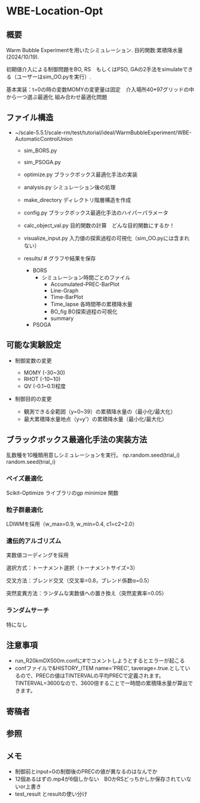 # WBE-Location-Opt
## 概要
Warm Bubble Experimentを用いたシミュレーション. 目的関数:累積降水量(2024/10/19).

初期値介入による制御問題をBO, RS　もしくはPSO, GAの2手法をsimulateできる（ユーザーはsim_OO.pyを実行）.

基本実装：t=0の時の変数MOMYの変更量は固定　介入場所40*97グリッドの中から一つ選ぶ最適化
          組み合わせ最適化問題

## ファイル構造
- ~/scale-5.5.1/scale-rm/test/tutorial/ideal/WarmBubbleExperiment/WBE-AutomaticControlUnion
    - sim_BORS.py

    - sim_PSOGA.py

    - optimize.py ブラックボックス最適化手法の実装

    - analysis.py シミュレーション後の処理

    - make_directory ディレクトリ階層構造を作成

    - config.py ブラックボックス最適化手法のハイパーパラメータ

    - calc_object_val.py 目的関数の計算　どんな目的関数にするか！

    - visualize_input.py 入力値の探索過程の可視化（sim_OO.pyには含まれない）

    - results/              # グラフや結果を保存
        - BORS
            - シミュレーション時間ごとのファイル
                - Accumulated-PREC-BarPlot
                - Line-Graph
                - Time-BarPlot
                - Time_lapse 各時間帯の累積降水量
                - BO_fig BO探索過程の可視化
                - summary
        - PSOGA

## 可能な実験設定
- 制御変数の変更
    - MOMY  (-30~30)
    - RHOT  (-10~10)
    - QV    (-0.1~0.1)程度


- 制御目的の変更
    - 観測できる全範囲（y=0~39）の累積降水量の（最小化/最大化）
    - 最大累積降水量地点（y=y'）の累積降水量（最小化/最大化）

## ブラックボックス最適化手法の実装方法
乱数種を10種類用意しシミュレーションを実行。
        np.random.seed(trial_i) 
        random.seed(trial_i) 
     

### ベイズ最適化
Scikit-Optimize ライブラリのgp minimize 関数

### 粒子群最適化
LDIWMを採用（w_max=0.9, w_min=0.4, c1=c2=2.0）

### 遺伝的アルゴリズム
実数値コーディングを採用

選択方式：トーナメント選択（トーナメントサイズ=3）

交叉方法：ブレンド交叉（交叉率=0.8，ブレンド係数α=0.5）

突然変異方法：ランダムな実数値への置き換え（突然変異率=0.05）

### ランダムサーチ
特になし


## 注意事項
- run_R20kmDX500m.confに#でコメントしようとするとエラーが起こる
- confファイルで&HISTORY_ITEM name='PREC', taverage=.true.としているので、PRECの値はTINTERVALの平均PRECで定義されます。TINTERVAL=3600なので、3600倍することで一時間の累積降水量が算出できます。
## 寄稿者

## 参照

## メモ
- 制御前とinput=0の制御後のPRECの値が異なるのはなんでか
- 12個あるはずの.mp4が6個しかない　BOかRSどっちかしか保存されていないor上書き
- test_result とresultの使い分け
